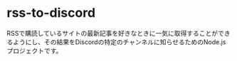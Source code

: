 # rss-to-discord
RSSで購読しているサイトの最新記事を好きなときに一気に取得することができるようにし、その結果をDiscordの特定のチャンネルに知らせるためのNode.jsプロジェクトです。
